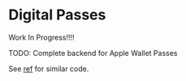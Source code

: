 # Digital Passes

Work In Progress!!!!

TODO: Complete backend for Apple Wallet Passes

See [ref](https://github.com/alexandercerutti/passkit-generator/tree/master/examples/cloudflare-worker) for similar code.
